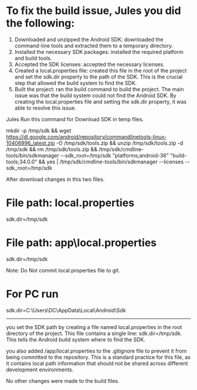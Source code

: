 # To fix the build issue, Jules you did the following:

1. Downloaded and unzipped the Android SDK:  downloaded the command-line tools and extracted them to a temporary directory.
2. Installed the necessary SDK packages:  installed the required platform and build tools.
3. Accepted the SDK licenses: accepted the necessary licenses.
4. Created a local.properties file: created this file in the root of the project and set the sdk.dir property to the path of the SDK. This is the crucial step that allowed the build system to find the SDK.
5. Built the project: ran the build command to build the project.
   The main issue was that the build system could not find the Android SDK. By creating the local.properties file and setting the sdk.dir property, it was able to resolve this issue.

Jules Run this command for Download SDK in temp files.

mkdir -p /tmp/sdk &amp;&amp;
wget https://dl.google.com/android/repository/commandlinetools-linux-10406996_latest.zip -O /tmp/sdk/tools.zip &amp;&amp;
unzip /tmp/sdk/tools.zip -d /tmp/sdk &amp;&amp;
rm /tmp/sdk/tools.zip &amp;&amp;
/tmp/sdk/cmdline-tools/bin/sdkmanager --sdk_root=/tmp/sdk "platforms;android-36" "build-tools;34.0.0" &amp;&amp;
yes | /tmp/sdk/cmdline-tools/bin/sdkmanager --licenses --sdk_root=/tmp/sdk

After download changes in this two files.
# File path:  local.properties
sdk.dir=/tmp/sdk

# File path:  app\local.properties
sdk.dir=/tmp/sdk

Note: Do Not commit local.properties file to git.


# For PC run
sdk.dir=C\:\\Users\\DC\\AppData\\Local\\Android\\Sdk

---
you set the SDK path by creating a file named local.properties in the root directory of the project. This file contains a single line: sdk.dir=/tmp/sdk. This tells the Android build system where to find the SDK.

you also added /app/local.properties to the .gitignore file to prevent it from being committed to the repository. This is a standard practice for this file, as it contains local path information that should not be shared across different development environments.

No other changes were made to the build files.